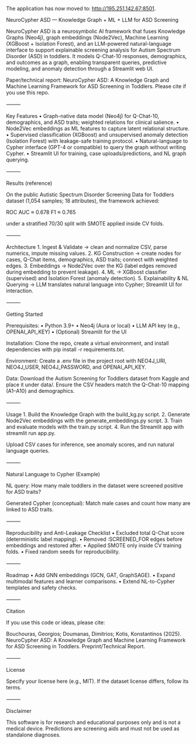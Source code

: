 The application has now moved to: http://195.251.142.67:8501.


NeuroCypher ASD — Knowledge Graph + ML + LLM for ASD Screening

NeuroCypher ASD is a neurosymbolic AI framework that fuses Knowledge Graphs (Neo4j), graph embeddings (Node2Vec), Machine Learning (XGBoost + Isolation Forest), and an LLM-powered natural-language interface to support explainable screening analysis for Autism Spectrum Disorder (ASD) in toddlers. It models Q-Chat-10 responses, demographics, and outcomes as a graph, enabling transparent queries, predictive modeling, and anomaly detection through a Streamlit web UI.

Paper/technical report: NeuroCypher ASD: A Knowledge Graph and Machine Learning Framework for ASD Screening in Toddlers. Please cite if you use this repo.

⸻

Key Features
	•	Graph-native data model (Neo4j) for Q-Chat-10, demographics, and ASD traits; weighted relations for clinical salience.
	•	Node2Vec embeddings as ML features to capture latent relational structure.
	•	Supervised classification (XGBoost) and unsupervised anomaly detection (Isolation Forest) with leakage-safe training protocol.
	•	Natural-language to Cypher interface (GPT-4 or compatible) to query the graph without writing Cypher.
	•	Streamlit UI for training, case uploads/predictions, and NL graph querying.

⸻

Results (reference)

On the public Autistic Spectrum Disorder Screening Data for Toddlers dataset (1,054 samples; 18 attributes), the framework achieved:

ROC AUC ≈ 0.678
F1 ≈ 0.765

under a stratified 70/30 split with SMOTE applied inside CV folds.

⸻

Architecture
	1.	Ingest & Validate → clean and normalize CSV, parse numerics, impute missing values.
	2.	KG Construction → create nodes for cases, Q-Chat items, demographics, ASD traits; connect with weighted edges.
	3.	Embeddings → Node2Vec over the KG (label edges removed during embedding to prevent leakage).
	4.	ML → XGBoost classifier (supervised) and Isolation Forest (anomaly detection).
	5.	Explainability & NL Querying → LLM translates natural language into Cypher; Streamlit UI for interaction.

⸻

Getting Started

Prerequisites:
	•	Python 3.9+
	•	Neo4j (Aura or local)
	•	LLM API key (e.g., OPENAI_API_KEY)
	•	(Optional) Streamlit for the UI

Installation:
Clone the repo, create a virtual environment, and install dependencies with pip install -r requirements.txt.

Environment:
Create a .env file in the project root with NEO4J_URI, NEO4J_USER, NEO4J_PASSWORD, and OPENAI_API_KEY.

Data:
Download the Autism Screening for Toddlers dataset from Kaggle and place it under data/. Ensure the CSV headers match the Q-Chat-10 mapping (A1–A10) and demographics.

⸻

Usage
	1.	Build the Knowledge Graph with the build_kg.py script.
	2.	Generate Node2Vec embeddings with the generate_embeddings.py script.
	3.	Train and evaluate models with the train.py script.
	4.	Run the Streamlit app with streamlit run app.py.

Upload CSV cases for inference, see anomaly scores, and run natural language queries.

⸻

Natural Language to Cypher (Example)

NL query: How many male toddlers in the dataset were screened positive for ASD traits?

Generated Cypher (conceptual): Match male cases and count how many are linked to ASD traits.

⸻

Reproducibility and Anti-Leakage Checklist
	•	Excluded total Q-Chat score (deterministic label mapping).
	•	Removed :SCREENED_FOR edges before embeddings and restored after.
	•	Applied SMOTE only inside CV training folds.
	•	Fixed random seeds for reproducibility.

⸻

Roadmap
	•	Add GNN embeddings (GCN, GAT, GraphSAGE).
	•	Expand multimodal features and learner comparisons.
	•	Extend NL-to-Cypher templates and safety checks.

⸻

Citation

If you use this code or ideas, please cite:

Bouchouras, Georgios; Doumanas, Dimitrios; Kotis, Konstantinos (2025). NeuroCypher ASD: A Knowledge Graph and Machine Learning Framework for ASD Screening in Toddlers. Preprint/Technical Report.

⸻

License

Specify your license here (e.g., MIT). If the dataset license differs, follow its terms.

⸻

Disclaimer

This software is for research and educational purposes only and is not a medical device. Predictions are screening aids and must not be used as standalone diagnoses.